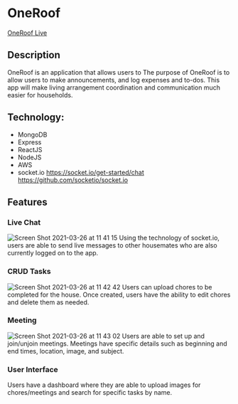 # OneRoof
[OneRoof Live](http://mern-oneroof.herokuapp.com/#/)

## Description
OneRoof is an application that allows users to 
The purpose of OneRoof is to allow users to make announcements, and log expenses and to-dos. This app will make living arrangement coordination and communication much easier for households.		

## Technology:
* MongoDB
* Express
* ReactJS
* NodeJS
* AWS
* socket.io
https://socket.io/get-started/chat
https://github.com/socketio/socket.io

## Features
### Live Chat
![Screen Shot 2021-03-26 at 11 41 15](https://user-images.githubusercontent.com/68726214/112679817-d7c8da80-8e29-11eb-911c-3c53678e541b.png)
Using the technology of socket.io, users are able to send live messages to other housemates who are also currently logged on to the app. 

### CRUD Tasks
![Screen Shot 2021-03-26 at 11 42 42](https://user-images.githubusercontent.com/68726214/112679821-d9929e00-8e29-11eb-9241-40f7517b943c.png)
Users can upload chores to be completed for the house. Once created, users have the ability to edit chores and delete them as needed. 

### Meeting
![Screen Shot 2021-03-26 at 11 43 02](https://user-images.githubusercontent.com/68726214/112679823-da2b3480-8e29-11eb-987b-b769a552154f.png)
Users are able to set up and join/unjoin meetings. Meetings have specific details such as beginning and end times, location, image, and subject.

### User Interface
Users have a dashboard where they are able to upload images for chores/meetings and search for specific tasks by name.
